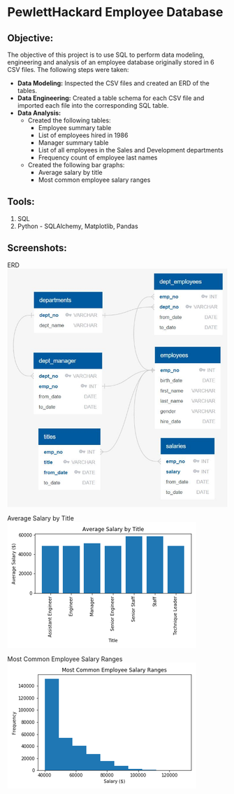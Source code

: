 # PewlettHackard Employee Database

## **Objective:**
The objective of this project is to use SQL to perform data modeling, engineering and analysis of an employee database originally stored in 6 CSV files. The following steps were taken:

* **Data Modeling:** Inspected the CSV files and created an ERD of the tables.
* **Data Engineering:** Created a table schema for each CSV file and imported each file into the corresponding SQL table.
* **Data Analysis:** 
  - Created the following tables: 
    - Employee summary table
    - List of employees hired in 1986
    - Manager summary table
    - List of all employees in the Sales and Development departments
    - Frequency count of employee last names
  - Created the following bar graphs:
    - Average salary by title
    - Most common employee salary ranges

## **Tools:**
1. SQL
2. Python - SQLAlchemy, Matplotlib, Pandas

## **Screenshots:**

ERD
![erd.jpg](images/erd.JPG)

Average Salary by Title
![graph1](images/graph1_average_salary.png)

Most Common Employee Salary Ranges
![graph2](images/graph2_common_salary_ranges.png)
